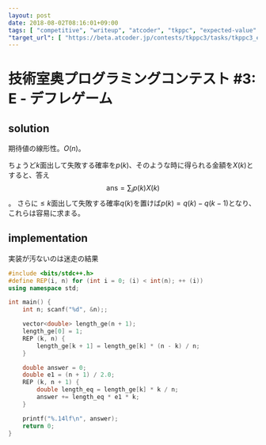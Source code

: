```yaml
---
layout: post
date: 2018-08-02T08:16:01+09:00
tags: [ "competitive", "writeup", "atcoder", "tkppc", "expected-value" ]
"target_url": [ "https://beta.atcoder.jp/contests/tkppc3/tasks/tkppc3_e" ]
---
```


# 技術室奥プログラミングコンテスト #3: E - デフレゲーム

## solution

期待値の線形性。$O(n)$。

ちょうど$k$面出して失敗する確率を$p(k)$、そのような時に得られる金額を$X(k)$とすると、答え$$\mathrm{ans} = \sum_i p(k) X(k)$$。
さらに$\le k$面出して失敗する確率$q(k)$を置けば$p(k) = q(k) - q(k - 1)$となり、これらは容易に求まる。

## implementation

実装が汚ないのは迷走の結果

``` c++
#include <bits/stdc++.h>
#define REP(i, n) for (int i = 0; (i) < int(n); ++ (i))
using namespace std;

int main() {
    int n; scanf("%d", &n);;

    vector<double> length_ge(n + 1);
    length_ge[0] = 1;
    REP (k, n) {
        length_ge[k + 1] = length_ge[k] * (n - k) / n;
    }

    double answer = 0;
    double e1 = (n + 1) / 2.0;
    REP (k, n + 1) {
        double length_eq = length_ge[k] * k / n;
        answer += length_eq * e1 * k;
    }

    printf("%.14lf\n", answer);
    return 0;
}
```

